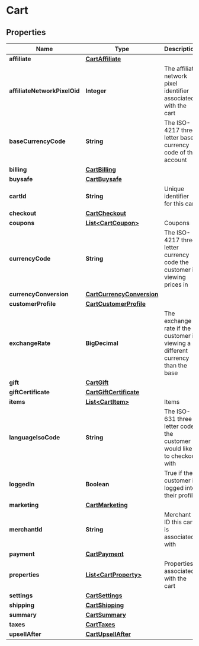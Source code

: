 

# Cart


## Properties

| Name | Type | Description | Notes |
|------------ | ------------- | ------------- | -------------|
|**affiliate** | [**CartAffiliate**](CartAffiliate.md) |  |  [optional] |
|**affiliateNetworkPixelOid** | **Integer** | The affiliate network pixel identifier associated with the cart |  [optional] |
|**baseCurrencyCode** | **String** | The ISO-4217 three letter base currency code of the account |  [optional] |
|**billing** | [**CartBilling**](CartBilling.md) |  |  [optional] |
|**buysafe** | [**CartBuysafe**](CartBuysafe.md) |  |  [optional] |
|**cartId** | **String** | Unique identifier for this cart |  [optional] |
|**checkout** | [**CartCheckout**](CartCheckout.md) |  |  [optional] |
|**coupons** | [**List&lt;CartCoupon&gt;**](CartCoupon.md) | Coupons |  [optional] |
|**currencyCode** | **String** | The ISO-4217 three letter currency code the customer is viewing prices in |  [optional] |
|**currencyConversion** | [**CartCurrencyConversion**](CartCurrencyConversion.md) |  |  [optional] |
|**customerProfile** | [**CartCustomerProfile**](CartCustomerProfile.md) |  |  [optional] |
|**exchangeRate** | **BigDecimal** | The exchange rate if the customer is viewing a different currency than the base |  [optional] |
|**gift** | [**CartGift**](CartGift.md) |  |  [optional] |
|**giftCertificate** | [**CartGiftCertificate**](CartGiftCertificate.md) |  |  [optional] |
|**items** | [**List&lt;CartItem&gt;**](CartItem.md) | Items |  [optional] |
|**languageIsoCode** | **String** | The ISO-631 three letter code the customer would like to checkout with |  [optional] |
|**loggedIn** | **Boolean** | True if the customer is logged into their profile |  [optional] |
|**marketing** | [**CartMarketing**](CartMarketing.md) |  |  [optional] |
|**merchantId** | **String** | Merchant ID this cart is associated with |  [optional] |
|**payment** | [**CartPayment**](CartPayment.md) |  |  [optional] |
|**properties** | [**List&lt;CartProperty&gt;**](CartProperty.md) | Properties associated with the cart |  [optional] |
|**settings** | [**CartSettings**](CartSettings.md) |  |  [optional] |
|**shipping** | [**CartShipping**](CartShipping.md) |  |  [optional] |
|**summary** | [**CartSummary**](CartSummary.md) |  |  [optional] |
|**taxes** | [**CartTaxes**](CartTaxes.md) |  |  [optional] |
|**upsellAfter** | [**CartUpsellAfter**](CartUpsellAfter.md) |  |  [optional] |




